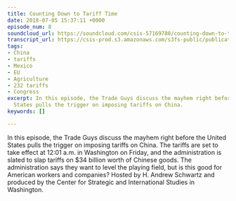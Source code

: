 ```yaml
---
title: Counting Down to Tariff Time
date: 2018-07-05 15:37:11 +0000
episode_num: 8
soundcloud_url: https://soundcloud.com/csis-57169780/counting-down-to-tariff-time?in=csis-57169780/sets/the-trade-guys
transcript_url: https://csis-prod.s3.amazonaws.com/s3fs-public/publication/180727_The_Trade_Guys_Counting_Down_Tariff_Time.pdf?IgZD4s5r061yE2G0vjqQbvzMHtcPXsFx
tags:
- China
- tariffs
- Mexico
- EU
- Agriculture
- 232 tariffs
- Congress
excerpt: In this episode, the Trade Guys discuss the mayhem right before the United
  States pulls the trigger on imposing tariffs on China.
keywords: []

---
```

In this episode, the Trade Guys discuss the mayhem right before the United States pulls the trigger on imposing tariffs on China. The tariffs are set to take effect at 12:01 a.m. in Washington on Friday, and the administration is slated to slap tariffs on $34 billion worth of Chinese goods. The administration says they want to level the playing field, but is this good for American workers and companies? Hosted by H. Andrew Schwartz and produced by the Center for Strategic and International Studies in Washington.